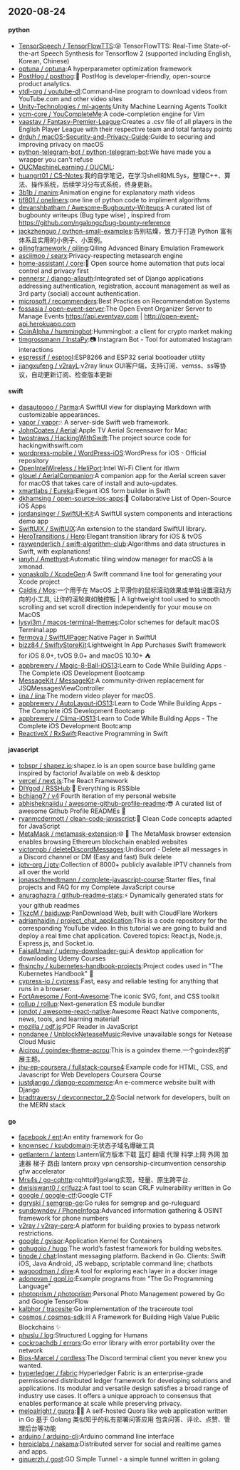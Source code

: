 ## 2020-08-24

#### python
* [TensorSpeech / TensorFlowTTS](https://github.com/TensorSpeech/TensorFlowTTS):😝
TensorFlowTTS: Real-Time State-of-the-art Speech Synthesis for Tensorflow 2 (supported including English, Korean, Chinese)
* [optuna / optuna](https://github.com/optuna/optuna):A hyperparameter optimization framework
* [PostHog / posthog](https://github.com/PostHog/posthog):🦔
PostHog is developer-friendly, open-source product analytics.
* [ytdl-org / youtube-dl](https://github.com/ytdl-org/youtube-dl):Command-line program to download videos from YouTube.com and other video sites
* [Unity-Technologies / ml-agents](https://github.com/Unity-Technologies/ml-agents):Unity Machine Learning Agents Toolkit
* [ycm-core / YouCompleteMe](https://github.com/ycm-core/YouCompleteMe):A code-completion engine for Vim
* [vaastav / Fantasy-Premier-League](https://github.com/vaastav/Fantasy-Premier-League):Creates a .csv file of all players in the English Player League with their respective team and total fantasy points
* [drduh / macOS-Security-and-Privacy-Guide](https://github.com/drduh/macOS-Security-and-Privacy-Guide):Guide to securing and improving privacy on macOS
* [python-telegram-bot / python-telegram-bot](https://github.com/python-telegram-bot/python-telegram-bot):We have made you a wrapper you can't refuse
* [OUCMachineLearning / OUCML](https://github.com/OUCMachineLearning/OUCML):
* [huangrt01 / CS-Notes](https://github.com/huangrt01/CS-Notes):我的自学笔记，在学习shell和MLSys，整理C++、算法、操作系统，后续学习分布式系统，终身更新。
* [3b1b / manim](https://github.com/3b1b/manim):Animation engine for explanatory math videos
* [tjf801 / oneliners](https://github.com/tjf801/oneliners):one line of python code to impliment algorithms
* [devanshbatham / Awesome-Bugbounty-Writeups](https://github.com/devanshbatham/Awesome-Bugbounty-Writeups):A curated list of bugbounty writeups (Bug type wise) , inspired from https://github.com/ngalongc/bug-bounty-reference
* [jackzhenguo / python-small-examples](https://github.com/jackzhenguo/python-small-examples):告别枯燥，致力于打造 Python 富有体系且实用的小例子、小案例。
* [qilingframework / qiling](https://github.com/qilingframework/qiling):Qiling Advanced Binary Emulation Framework
* [asciimoo / searx](https://github.com/asciimoo/searx):Privacy-respecting metasearch engine
* [home-assistant / core](https://github.com/home-assistant/core):🏡
Open source home automation that puts local control and privacy first
* [pennersr / django-allauth](https://github.com/pennersr/django-allauth):Integrated set of Django applications addressing authentication, registration, account management as well as 3rd party (social) account authentication.
* [microsoft / recommenders](https://github.com/microsoft/recommenders):Best Practices on Recommendation Systems
* [fossasia / open-event-server](https://github.com/fossasia/open-event-server):The Open Event Organizer Server to Manage Events https://api.eventyay.com | http://open-event-api.herokuapp.com
* [CoinAlpha / hummingbot](https://github.com/CoinAlpha/hummingbot):Hummingbot: a client for crypto market making
* [timgrossmann / InstaPy](https://github.com/timgrossmann/InstaPy):📷
Instagram Bot - Tool for automated Instagram interactions
* [espressif / esptool](https://github.com/espressif/esptool):ESP8266 and ESP32 serial bootloader utility
* [jiangxufeng / v2rayL](https://github.com/jiangxufeng/v2rayL):v2ray linux GUI客户端，支持订阅、vemss、ss等协议，自动更新订阅、检查版本更新

#### swift
* [dasautoooo / Parma](https://github.com/dasautoooo/Parma):A SwiftUI view for displaying Markdown with customizable appearances.
* [vapor / vapor](https://github.com/vapor/vapor):💧
A server-side Swift web framework.
* [JohnCoates / Aerial](https://github.com/JohnCoates/Aerial):Apple TV Aerial Screensaver for Mac
* [twostraws / HackingWithSwift](https://github.com/twostraws/HackingWithSwift):The project source code for hackingwithswift.com
* [wordpress-mobile / WordPress-iOS](https://github.com/wordpress-mobile/WordPress-iOS):WordPress for iOS - Official repository
* [OpenIntelWireless / HeliPort](https://github.com/OpenIntelWireless/HeliPort):Intel Wi-Fi Client for itlwm
* [glouel / AerialCompanion](https://github.com/glouel/AerialCompanion):A companion app for the Aerial screen saver for macOS that takes care of install and auto-updates.
* [xmartlabs / Eureka](https://github.com/xmartlabs/Eureka):Elegant iOS form builder in Swift
* [dkhamsing / open-source-ios-apps](https://github.com/dkhamsing/open-source-ios-apps):📱
Collaborative List of Open-Source iOS Apps
* [jordansinger / SwiftUI-Kit](https://github.com/jordansinger/SwiftUI-Kit):A SwiftUI system components and interactions demo app
* [SwiftUIX / SwiftUIX](https://github.com/SwiftUIX/SwiftUIX):An extension to the standard SwiftUI library.
* [HeroTransitions / Hero](https://github.com/HeroTransitions/Hero):Elegant transition library for iOS & tvOS
* [raywenderlich / swift-algorithm-club](https://github.com/raywenderlich/swift-algorithm-club):Algorithms and data structures in Swift, with explanations!
* [ianyh / Amethyst](https://github.com/ianyh/Amethyst):Automatic tiling window manager for macOS à la xmonad.
* [yonaskolb / XcodeGen](https://github.com/yonaskolb/XcodeGen):A Swift command line tool for generating your Xcode project
* [Caldis / Mos](https://github.com/Caldis/Mos):一个用于在 MacOS 上平滑你的鼠标滚动效果或单独设置滚动方向的小工具, 让你的滚轮爽如触控板 | A lightweight tool used to smooth scrolling and set scroll direction independently for your mouse on MacOS
* [lysyi3m / macos-terminal-themes](https://github.com/lysyi3m/macos-terminal-themes):Color schemes for default macOS Terminal.app
* [fermoya / SwiftUIPager](https://github.com/fermoya/SwiftUIPager):Native Pager in SwiftUI
* [bizz84 / SwiftyStoreKit](https://github.com/bizz84/SwiftyStoreKit):Lightweight In App Purchases Swift framework for iOS 8.0+, tvOS 9.0+ and macOS 10.10+
⛺
* [appbrewery / Magic-8-Ball-iOS13](https://github.com/appbrewery/Magic-8-Ball-iOS13):Learn to Code While Building Apps - The Complete iOS Development Bootcamp
* [MessageKit / MessageKit](https://github.com/MessageKit/MessageKit):A community-driven replacement for JSQMessagesViewController
* [iina / iina](https://github.com/iina/iina):The modern video player for macOS.
* [appbrewery / AutoLayout-iOS13](https://github.com/appbrewery/AutoLayout-iOS13):Learn to Code While Building Apps - The Complete iOS Development Bootcamp
* [appbrewery / Clima-iOS13](https://github.com/appbrewery/Clima-iOS13):Learn to Code While Building Apps - The Complete iOS Development Bootcamp
* [ReactiveX / RxSwift](https://github.com/ReactiveX/RxSwift):Reactive Programming in Swift

#### javascript
* [tobspr / shapez.io](https://github.com/tobspr/shapez.io):shapez.io is an open source base building game inspired by factorio! Available on web & desktop
* [vercel / next.js](https://github.com/vercel/next.js):The React Framework
* [DIYgod / RSSHub](https://github.com/DIYgod/RSSHub):🍰
Everything is RSSible
* [bchiang7 / v4](https://github.com/bchiang7/v4):Fourth iteration of my personal website
* [abhisheknaiidu / awesome-github-profile-readme](https://github.com/abhisheknaiidu/awesome-github-profile-readme):😎
A curated list of awesome Github Profile READMEs
📝
* [ryanmcdermott / clean-code-javascript](https://github.com/ryanmcdermott/clean-code-javascript):🛁
Clean Code concepts adapted for JavaScript
* [MetaMask / metamask-extension](https://github.com/MetaMask/metamask-extension):🌐
🔌
The MetaMask browser extension enables browsing Ethereum blockchain enabled websites
* [victornpb / deleteDiscordMessages](https://github.com/victornpb/deleteDiscordMessages):Undiscord - Delete all messages in a Discord channel or DM (Easy and fast) Bulk delete
* [iptv-org / iptv](https://github.com/iptv-org/iptv):Collection of 8000+ publicly available IPTV channels from all over the world
* [jonasschmedtmann / complete-javascript-course](https://github.com/jonasschmedtmann/complete-javascript-course):Starter files, final projects and FAQ for my Complete JavaScript course
* [anuraghazra / github-readme-stats](https://github.com/anuraghazra/github-readme-stats):⚡
Dynamically generated stats for your github readmes
* [TkzcM / baiduwp](https://github.com/TkzcM/baiduwp):PanDownload Web, built with CloudFlare Workers
* [adrianhajdin / project_chat_application](https://github.com/adrianhajdin/project_chat_application):This is a code repository for the corresponding YouTube video. In this tutorial we are going to build and deploy a real time chat application. Covered topics: React.js, Node.js, Express.js, and Socket.io.
* [FaisalUmair / udemy-downloader-gui](https://github.com/FaisalUmair/udemy-downloader-gui):A desktop application for downloading Udemy Courses
* [fhsinchy / kubernetes-handbook-projects](https://github.com/fhsinchy/kubernetes-handbook-projects):Project codes used in "The Kubernetes Handbook"
📓
* [cypress-io / cypress](https://github.com/cypress-io/cypress):Fast, easy and reliable testing for anything that runs in a browser.
* [FortAwesome / Font-Awesome](https://github.com/FortAwesome/Font-Awesome):The iconic SVG, font, and CSS toolkit
* [rollup / rollup](https://github.com/rollup/rollup):Next-generation ES module bundler
* [jondot / awesome-react-native](https://github.com/jondot/awesome-react-native):Awesome React Native components, news, tools, and learning material!
* [mozilla / pdf.js](https://github.com/mozilla/pdf.js):PDF Reader in JavaScript
* [nondanee / UnblockNeteaseMusic](https://github.com/nondanee/UnblockNeteaseMusic):Revive unavailable songs for Netease Cloud Music
* [Aicirou / goindex-theme-acrou](https://github.com/Aicirou/goindex-theme-acrou):This is a goindex theme.一个goindex的扩展主题。
* [jhu-ep-coursera / fullstack-course4](https://github.com/jhu-ep-coursera/fullstack-course4):Example code for HTML, CSS, and Javascript for Web Developers Coursera Course
* [justdjango / django-ecommerce](https://github.com/justdjango/django-ecommerce):An e-commerce website built with Django
* [bradtraversy / devconnector_2.0](https://github.com/bradtraversy/devconnector_2.0):Social network for developers, built on the MERN stack

#### go
* [facebook / ent](https://github.com/facebook/ent):An entity framework for Go
* [knownsec / ksubdomain](https://github.com/knownsec/ksubdomain):无状态子域名爆破工具
* [getlantern / lantern](https://github.com/getlantern/lantern):Lantern官方版本下载 蓝灯 翻墙 代理 科学上网 外网 加速器 梯子 路由 lantern proxy vpn censorship-circumvention censorship gfw accelerator
* [Mrs4s / go-cqhttp](https://github.com/Mrs4s/go-cqhttp):cqhttp的golang实现，轻量、原生跨平台.
* [dwisiswant0 / crlfuzz](https://github.com/dwisiswant0/crlfuzz):A fast tool to scan CRLF vulnerability written in Go
* [google / google-ctf](https://github.com/google/google-ctf):Google CTF
* [dgryski / semgrep-go](https://github.com/dgryski/semgrep-go):Go rules for semgrep and go-ruleguard
* [sundowndev / PhoneInfoga](https://github.com/sundowndev/PhoneInfoga):Advanced information gathering & OSINT framework for phone numbers
* [v2ray / v2ray-core](https://github.com/v2ray/v2ray-core):A platform for building proxies to bypass network restrictions.
* [google / gvisor](https://github.com/google/gvisor):Application Kernel for Containers
* [gohugoio / hugo](https://github.com/gohugoio/hugo):The world’s fastest framework for building websites.
* [tinode / chat](https://github.com/tinode/chat):Instant messaging platform. Backend in Go. Clients: Swift iOS, Java Android, JS webapp, scriptable command line; chatbots
* [wagoodman / dive](https://github.com/wagoodman/dive):A tool for exploring each layer in a docker image
* [adonovan / gopl.io](https://github.com/adonovan/gopl.io):Example programs from "The Go Programming Language"
* [photoprism / photoprism](https://github.com/photoprism/photoprism):Personal Photo Management powered by Go and Google TensorFlow
* [kalbhor / tracesite](https://github.com/kalbhor/tracesite):Go implementation of the traceroute tool
* [cosmos / cosmos-sdk](https://github.com/cosmos/cosmos-sdk):⛓️
A Framework for Building High Value Public Blockchains
✨
* [phuslu / log](https://github.com/phuslu/log):Structured Logging for Humans
* [cockroachdb / errors](https://github.com/cockroachdb/errors):Go error library with error portability over the network
* [Bios-Marcel / cordless](https://github.com/Bios-Marcel/cordless):The Discord terminal client you never knew you wanted.
* [hyperledger / fabric](https://github.com/hyperledger/fabric):Hyperledger Fabric is an enterprise-grade permissioned distributed ledger framework for developing solutions and applications. Its modular and versatile design satisfies a broad range of industry use cases. It offers a unique approach to consensus that enables performance at scale while preserving privacy.
* [meloalright / guora](https://github.com/meloalright/guora):🖖🏻 A self-hosted Quora like web application written in Go 基于 Golang 类似知乎的私有部署问答应用 包含问答、评论、点赞、管理后台等功能
* [arduino / arduino-cli](https://github.com/arduino/arduino-cli):Arduino command line interface
* [heroiclabs / nakama](https://github.com/heroiclabs/nakama):Distributed server for social and realtime games and apps.
* [ginuerzh / gost](https://github.com/ginuerzh/gost):GO Simple Tunnel - a simple tunnel written in golang
